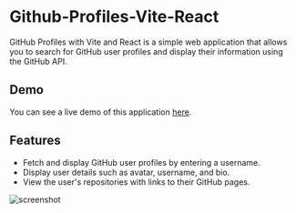 # Github-Profiles-Vite-React
GitHub Profiles with Vite and React is a simple web application that allows you to search for GitHub user profiles and display their information using the GitHub API.

## Demo
You can see a live demo of this application [here](#githubprofiles9807.netlify.app).

## Features
- Fetch and display GitHub user profiles by entering a username.
- Display user details such as avatar, username, and bio.
- View the user's repositories with links to their GitHub pages.

![screenshot](https://github.com/CarlConradDeclaro/Github-Profiles-Vite-React/assets/110441309/21c445c3-88e8-4389-811c-066297324da3)
